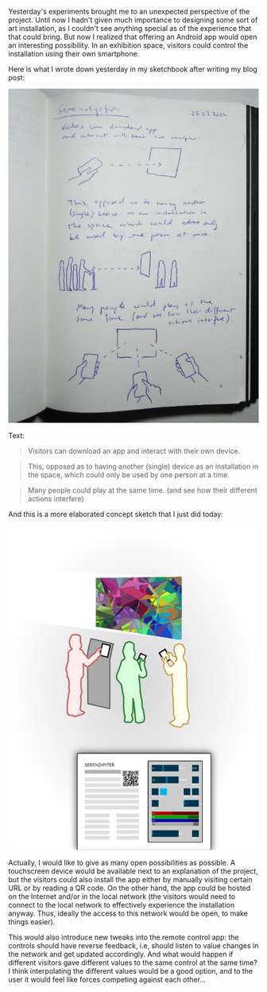 Yesterday's experiments brought me to an unexpected perspective of the project. Until now I hadn't given much importance to designing some sort of art installation, as I couldn't see anything special as of the experience that that could bring. But now I realized that offering an Android app would open an interesting possibility. In an exhibition space, visitors could control the installation using their own smartphone.

Here is what I wrote down yesterday in my sketchbook after writing my blog post:

![Sketch](project_images/IMG_9678-700x933.JPG?raw=true "Sketch")

Text:

> Visitors can download an app and interact with their own device.

> This, opposed as to having another (single) device as an installation in the space, which could only be used by one person at a time.

> Many people could play at the same time. (and see how their different actions interfere)

And this is a more elaborated concept sketch that I just did today:

![Art concept](project_images/installation-sketch-01-745x968.png?raw=true "Art concept")

Actually, I would like to give as many open possibilities as possible. A touchscreen device would be available next to an explanation of the project, but the visitors could also install the app either by manually visiting certain URL or by reading a QR code. On the other hand, the app could be hosted on the Internet and/or in the local network (the visitors would need to connect to the local network to effectively experience the installation anyway. Thus, ideally the access to this network would be open, to make things easier).

This would also introduce new tweaks into the remote control app: the controls should have reverse feedback, i.e, should listen to value changes in the network and get updated accordingly. And what would happen if different visitors gave different values to the same control at the same time? I think interpolating the different values would be a good option, and to the user it would feel like forces competing against each other...
